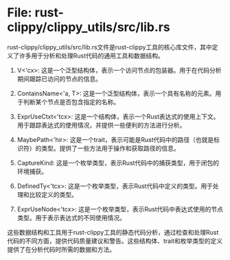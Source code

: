 # File: rust-clippy/clippy_utils/src/lib.rs

rust-clippy/clippy_utils/src/lib.rs文件是rust-clippy工具的核心库文件，其中定义了许多用于分析和处理Rust代码的通用工具和数据结构。

1. V<'cx>: 这是一个泛型结构体，表示一个访问节点的包装器。用于在代码分析期间跟踪已访问的节点的信息。

2. ContainsName<'a, T>: 这是一个泛型结构体，表示一个具有名称的元素。用于判断某个节点是否包含指定的名称。

3. ExprUseCtxt<'tcx>: 这是一个结构体，表示一个Rust表达式的使用上下文。用于跟踪表达式的使用情况，并提供一些便利的方法进行分析。

4. MaybePath<'hir>: 这是一个trait，表示可能是Rust代码中的路径（也就是标识符）的类型。提供了一些方法用于操作和获取路径的信息。

5. CaptureKind: 这是一个枚举类型，表示Rust代码中的捕获类型，用于闭包的环境捕获。

6. DefinedTy<'tcx>: 这是一个枚举类型，表示Rust代码中定义的类型。用于处理和比较定义的类型。

7. ExprUseNode<'tcx>: 这是一个枚举类型，表示Rust代码中表达式使用的节点类型。用于表示表达式的不同使用情况。

这些数据结构和工具用于rust-clippy工具的静态代码分析，通过检查和处理Rust代码的不同方面，提供代码质量建议和警告。这些结构体、trait和枚举类型的定义提供了在分析代码时所需的数据和方法。

